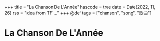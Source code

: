 +++
title = "La Chanson De L'Année"
hascode = true
date = Date(2022, 11, 26)
rss = "Idea from TF1..."
+++
@def tags = ["chanson", "song", "歌曲"]

# La Chanson De L'Année

